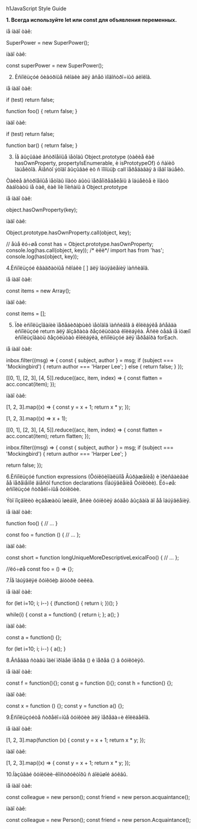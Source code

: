h1JavaScript Style Guide

**1. Всегда используйте let или const для объявления переменных.**

íå íàäî òàê: 

SuperPower = new SuperPower();
 
íàäî òàê:

const superPower = new SuperPower();


2. Èñïîëüçóé ôèãóðíûå ñêîáêè äëÿ âñåõ ìíîãîñòðî÷íûõ áëîêîâ.

íå íàäî òàê:

if (test)
  return false;

function foo() { return false; }
 
íàäî òàê:

if (test) return false;

function bar() {
  return false;
}

3. Íå âûçûâàé âñòðîåííûå ìåòîäû Object.prototype (òàêèå êàê hasOwnProperty, propertyIsEnumerable, è isPrototypeOf) ó ñàìèõ îáúåêòîâ. Âìåñòî ýòîãî âûçûâàé èõ ñ ïîìîùüþ call ïåðåäàâàÿ â íåãî îáúåêò.

Òàêèå âñòðîåííûå ìåòîäû ìîãóò áûòü ïåðåîïðåäåëåíû â îáúåêòå è ìîãóò ðàáîòàòü íå òàê, êàê îíè îïèñàíû â Object.prototype

íå íàäî òàê:

object.hasOwnProperty(key);
 
íàäî òàê:

Object.prototype.hasOwnProperty.call(object, key);

// åùå ëó÷øå
const has = Object.prototype.hasOwnProperty;
console.log(has.call(object, key));
/* èëè*/
import has from 'has';
console.log(has(object, key));

4.Èñïîëüçóé êâàäðàòíûå ñêîáêè [ ] äëÿ îáúÿâëåíèÿ ìàññèâîâ.

íå íàäî òàê:

const items = new Array();
 
íàäî òàê: 

const items = [];

5. Ïðè èñïîëüçîâàíèè ïåðåáèðàþùèõ ìåòîäîâ ìàññèâîâ â êîëëáýêå âñåãäà èñïîëüçóé return äëÿ âîçâðàòà ðåçóëüòàòà êîëëáýêà. Åñëè òåáå íå íóæíî èñïîëüçîâàòü ðåçóëüòàò êîëëáýêà, èñïîëüçóé äëÿ ïåðåáîðà forEach.

íå íàäî òàê:

inbox.filter((msg) => {
  const { subject, author } = msg;
  if (subject === 'Mockingbird') {
    return author === 'Harper Lee';
  } else {
    return false;
  }
});

[[0, 1], [2, 3], [4, 5]].reduce((acc, item, index) => {
  const flatten = acc.concat(item);
});
 

íàäî òàê:

[1, 2, 3].map((x) => {
  const y = x + 1;
  return x * y;
});


[1, 2, 3].map((x) => x + 1);

[[0, 1], [2, 3], [4, 5]].reduce((acc, item, index) => {
  const flatten = acc.concat(item);
  return flatten;
});



inbox.filter((msg) => {
  const { subject, author } = msg;
  if (subject === 'Mockingbird') {
    return author === 'Harper Lee';
  }

  return false;
});

6.Èñïîëüçóé function expressions (Ôóíêöèîíàëüíîå Âûðàæåíèå) è ïðèñâàèâàé åå ïåðåìåííîé âìåñòî function declarations (Îáúÿâëåíèå Ôóíêöèè). Ëó÷øå: èñïîëüçóé ñòðåëî÷íûå ôóíêöèè.

Ýòî ïîçâîëèò èçáåæàòü îøèáîê, åñëè ôóíêöèÿ áóäåò âûçâàíà äî åå îáúÿâëåíèÿ. 

íå íàäî òàê:

function foo() {
  // ...
}

const foo = function () {
  // ...
};
 

íàäî òàê:

const short = function longUniqueMoreDescriptiveLexicalFoo() {
  // ...
};

//ëó÷øå
const foo = () => {};

7.Íå îáúÿâëÿé ôóíêöèþ âíóòðè öèêëà.

íå íàäî òàê:

for (let i=10; i; i--) {
  (function() { return i; })();
}

while(i) {
  const a = function() { return i; };
  a();
}
 
íàäî òàê:

const a = function() {};

for (let i=10; i; i--) {
  a();
}

8.Âñåãäà ñòàâü îäèí ïðîáåë ïåðåä () è ïåðåä {} â ôóíêöèÿõ.

íå íàäî òàê:

const f = function(){};
const g = function (){};
const h = function() {};
 

íàäî òàê:

const x = function () {};
const y = function a() {};

9.Èñïîëüçóéòå ñòðåëî÷íûå ôóíêöèè äëÿ ïåðåäà÷è êîëëáåêîâ.

íå íàäî òàê:

[1, 2, 3].map(function (x) {
  const y = x + 1;
  return x * y;
});
 

íàäî òàê:

[1, 2, 3].map((x) => {
  const y = x + 1;
  return x * y;
});

10.Íàçûâàé ôóíêöèè-êîíñòðóêòîðû ñ áîëüøîé áóêâû.

íå íàäî òàê:

const colleague = new person();
const friend = new person.acquaintance();
 

íàäî òàê:

const colleague = new Person();
const friend = new person.Acquaintance();
